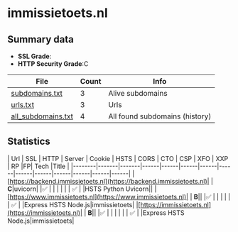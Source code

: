 

# immissietoets.nl
## Summary data


 - **SSL Grade**:
 - **HTTP Security Grade**:C


| File       | Count | Info |
|------------|-------|------|
|[subdomains.txt](/data/immissietoets.nl/subdomains.txt)|3|Alive subdomains|
|[urls.txt](/data/immissietoets.nl/urls.txt)|3|Urls|
|[all_subdomains.txt](/data/immissietoets.nl/all_subdomains.txt)|4|All found subdomains (history)|


## Statistics


| Url | SSL | HTTP | Server | Cookie | HSTS | CORS | CTO | CSP | XFO | XXP | RP |FP| Tech |Title |
|--------|-------|-------|------|------|------|------|------|------|------|------|------|------|------|
|[https://backend.immissietoets.nl](https://backend.immissietoets.nl)| | **C**|uvicorn| |:white_check_mark: | | | | | | :white_check_mark: | |HSTS Python Uvicorn||
|[https://www.immissietoets.nl](https://www.immissietoets.nl)| | **B**|| |:white_check_mark: | | | | | | :white_check_mark: | |Express HSTS Node.js|immissietoets|
|[https://immissietoets.nl](https://immissietoets.nl)| | **B**|| |:white_check_mark: | | | | | | :white_check_mark: | |Express HSTS Node.js|immissietoets|